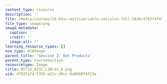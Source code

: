 ```yaml
---
content_type: resource
description: ''
file: /media/courses/18-02sc-multivariable-calculus-fall-2010/47837af457b5a52cd9cc6a8808f4f23e_MIT18_02SC_L1Brds_6.png
file_type: image/png
image_metadata:
  caption: ''
  credit: ''
  image-alt: ''
learning_resource_types: []
ocw_type: OCWImage
parent_title: 'Session 2: Dot Products'
parent_type: CourseSection
resourcetype: Image
title: MIT18_02SC_L1Brds_6.png
uid: 47837af4-57b5-a52c-d9cc-6a8808f4f23e
---
```

